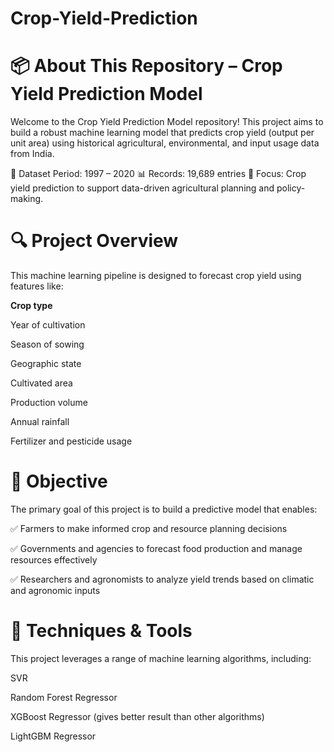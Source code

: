 # Crop-Yield-Prediction
# **📦 About This Repository – Crop Yield Prediction Model**
Welcome to the Crop Yield Prediction Model repository! This project aims to build a robust machine learning model that predicts crop yield (output per unit area) using historical agricultural, environmental, and input usage data from India.

📅 Dataset Period: 1997 – 2020
📊 Records: 19,689 entries
🌾 Focus: Crop yield prediction to support data-driven agricultural planning and policy-making.

# **🔍 Project Overview**
This machine learning pipeline is designed to forecast crop yield using features like:

**Crop type**

Year of cultivation

Season of sowing

Geographic state

Cultivated area

Production volume

Annual rainfall

Fertilizer and pesticide usage

# **🎯 Objective**
The primary goal of this project is to build a predictive model that enables:

✅ Farmers to make informed crop and resource planning decisions

✅ Governments and agencies to forecast food production and manage resources effectively

✅ Researchers and agronomists to analyze yield trends based on climatic and agronomic inputs


# **🧠 Techniques & Tools**
This project leverages a range of machine learning algorithms, including:

SVR

Random Forest Regressor

XGBoost Regressor (gives better result than other algorithms)

LightGBM Regressor
